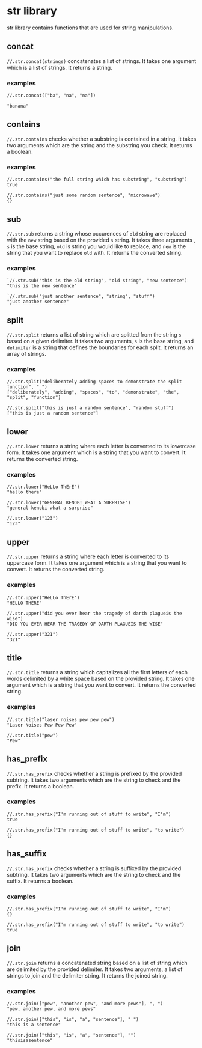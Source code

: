# str library

str library contains functions that are used for string manipulations.

## concat

`//.str.concat(strings)` concatenates a list of strings. It takes one argument which is
a list of strings. It returns a string.


### examples

```text
//.str.concat(["ba", "na", "na"])

"banana"
```

## contains

`//.str.contains` checks whether a substring is contained in a string. It takes
two arguments which are the string and the substring you check. It returns a
boolean.

### examples

```text
//.str.contains("the full string which has substring", "substring")
true

//.str.contains("just some random sentence", "microwave")
{}

```

## sub

`//.str.sub` returns a string whose occurences of `old` string are replaced
with the `new` string based on the provided `s` string. It takes three arguments
, `s` is the base string, `old` is string you would like to replace, and `new`
is the string that you want to replace `old` with. It returns the converted
string.

### examples

```text
`//.str.sub("this is the old string", "old string", "new sentence")
"this is the new sentence"

`//.str.sub("just another sentence", "string", "stuff")
"just another sentence"
```

## split

`//.str.split` returns a list of string which are splitted from the string `s`
based on a given delimiter. It takes two arguments, `s` is the base string, and
`delimiter` is a string that defines the boundaries for each split. It returns
an array of strings.

### examples

```text
//.str.split("deliberately adding spaces to demonstrate the split function", " ")
["deliberately", "adding", "spaces", "to", "demonstrate", "the", "split", "function"]

//.str.split("this is just a random sentence", "random stuff")
["this is just a random sentence"]
```

## lower

`//.str.lower` returns a string where each letter is converted to its lowercase
form. It takes one argument which is a string that you want to convert. It
returns the converted string.

### examples

```text
//.str.lower("HeLLo ThErE")
"hello there"

//.str.lower("GENERAL KENOBI WHAT A SURPRISE")
"general kenobi what a surprise"

//.str.lower("123")
"123"
```

## upper

`//.str.upper` returns a string where each letter is converted to its uppercase
form. It takes one argument which is a string that you want to convert. It
returns the converted string.

### examples

```text
//.str.upper("HeLLo ThErE")
"HELLO THERE"

//.str.upper("did you ever hear the tragedy of darth plagueis the wise")
"DID YOU EVER HEAR THE TRAGEDY OF DARTH PLAGUEIS THE WISE"

//.str.upper("321")
"321"
```

## title

`//.str.title` returns a string which capitalizes all the first letters of each
words delimited by a white space based on the provided string. It takes one
argument which is a string that you want to convert. It returns the converted
string.

### examples

```text
//.str.title("laser noises pew pew pew")
"Laser Noises Pew Pew Pew"

//.str.title("pew")
"Pew"
```

## has_prefix

`//.str.has_prefix` checks whether a string is prefixed by the provided
subtring. It takes two arguments which are the string to check and the prefix.
It returns a boolean.

### examples

```text
//.str.has_prefix("I'm running out of stuff to write", "I'm")
true

//.str.has_prefix("I'm running out of stuff to write", "to write")
{}
```

## has_suffix

`//.str.has_prefix` checks whether a string is suffixed by the provided
subtring. It takes two arguments which are the string to check and the suffix.
It returns a boolean.

### examples

```text
//.str.has_prefix("I'm running out of stuff to write", "I'm")
{}

//.str.has_prefix("I'm running out of stuff to write", "to write")
true
```

## join

`//.str.join` returns a concatenated string based on a list of string which
are delimited by the provided delimiter. It takes two arguments, a list of
strings to join and the delimiter string. It returns the joined string.

### examples

```text
//.str.join(["pew", "another pew", "and more pews"], ", ")
"pew, another pew, and more pews"

//.str.join(["this", "is", "a", "sentence"], " ")
"this is a sentence"

//.str.join(["this", "is", "a", "sentence"], "")
"thisisasentence"
```
